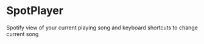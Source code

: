 # SpotPlayer
Spotify view of your current playing song and keyboard shortcuts to change current song
